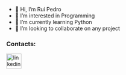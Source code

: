 - 👋 Hi, I’m Rui Pedro
- 👀 I’m interested in Programming
- 🌱 I’m currently learning Python
- 💞️ I’m looking to collaborate on any project

### Contacts:

[<img src='https://cdn.jsdelivr.net/npm/simple-icons@3.0.1/icons/linkedin.svg' alt='linkedin' height='40'>](https://www.linkedin.com/in/rui-pedro-goncalves-oliveira-1b5528197/)  

<!---
Excalibur202/Excalibur202 is a ✨ special ✨ repository because its `README.md` (this file) appears on your GitHub profile.
You can click the Preview link to take a look at your changes.
--->
